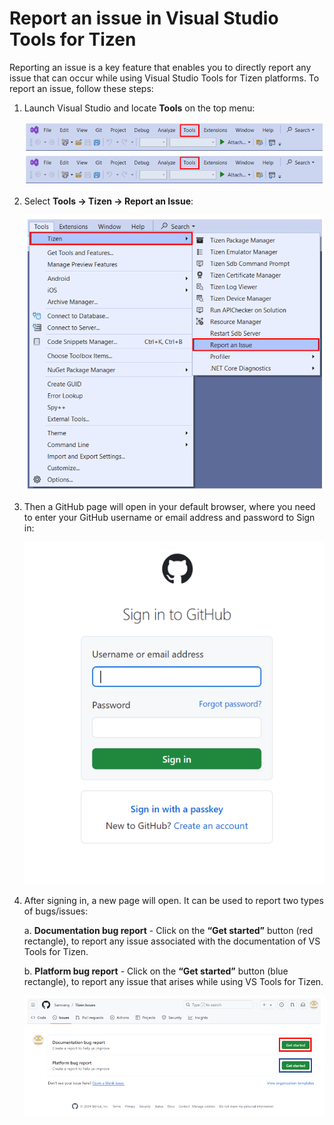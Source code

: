 # Report an issue in Visual Studio Tools for Tizen
Reporting an issue is a key feature that enables you to directly report any issue that can occur while using Visual Studio Tools for Tizen platforms. To report an issue, follow these steps:
1. Launch Visual Studio and locate **Tools** on the top menu:

    ![Top Menu of Visual Studio](./media/top_menu.PNG)
    ![Top Menu of Visual Studio](./media/top_menu.PNG)
    

2. Select **Tools -> Tizen -> Report an Issue**:

    ![Report an Issue](./media/report_issue.PNG)

3. Then a GitHub page will open in your default browser, where you need to enter your GitHub username or email address and password to Sign in:

    ![Sign In Page](./media/sign_in.png)
4.	After signing in, a new page will open. It can be used to report two types of bugs/issues:

    a. **Documentation bug report** - Click on the **“Get started”** button (red rectangle), to report any issue associated with the documentation of VS Tools for Tizen.

    b.	**Platform bug report** - Click on the **“Get started”** button (blue rectangle), to report any issue that arises while using VS Tools for Tizen.

    ![GitHub Page](./media/git_page.PNG)